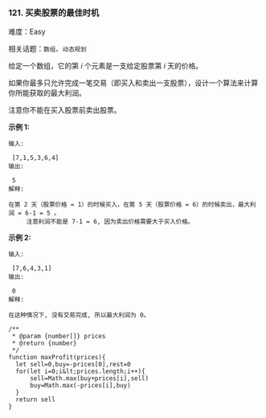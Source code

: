 ### 121. 买卖股票的最佳时机

难度：Easy

相关话题：`数组`、`动态规划`

给定一个数组，它的第 *i*  个元素是一支给定股票第  *i*  天的价格。



如果你最多只允许完成一笔交易（即买入和卖出一支股票），设计一个算法来计算你所能获取的最大利润。



注意你不能在买入股票前卖出股票。



 **示例 1:** 





```
输入:

 [7,1,5,3,6,4]
输出:

 5
解释: 

在第 2 天（股票价格 = 1）的时候买入，在第 5 天（股票价格 = 6）的时候卖出，最大利润 = 6-1 = 5 。
     注意利润不能是 7-1 = 6, 因为卖出价格需要大于买入价格。

```

 **示例 2:** 





```
输入:

 [7,6,4,3,1]
输出:

 0
解释: 

在这种情况下, 没有交易完成, 所以最大利润为 0。

```


```
/**
 * @param {number[]} prices
 * @return {number}
 */
function maxProfit(prices){
  let sell=0,buy=-prices[0],rest=0
  for(let i=0;i&lt;prices.length;i++){
      sell=Math.max(buy+prices[i],sell)
      buy=Math.max(-prices[i],buy)
  }
  return sell
}



```
